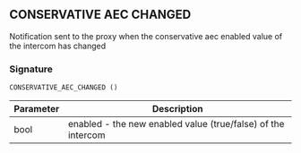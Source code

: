 ## CONSERVATIVE AEC CHANGED

Notification sent to the proxy  when the conservative aec enabled value of the intercom has changed


### Signature

`CONSERVATIVE_AEC_CHANGED ()`


| Parameter | Description |
| --- | --- |
| bool | enabled - the new enabled value (true/false) of the intercom |

